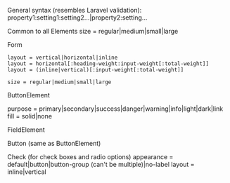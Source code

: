 General syntax (resembles Laravel validation):
property1:setting1:setting2...|property2:setting...

Common to all Elements
    size = regular|medium|small|large

Form

    layout = vertical|horizontal|inline
    layout = horizontal[:heading-weight:input-weight[:total-weight]]
    layout = (inline|vertical)[:input-weight[:total-weight]]

    size = regular|medium|small|large

ButtonElement

purpose = primary|secondary|success|danger|warning|info|light|dark|link
fill = solid|none

FieldElement

Button (same as ButtonElement)

Check (for check boxes and radio options)
    appearance = default|button|button-group (can't be multiple)|no-label
    layout = inline|vertical